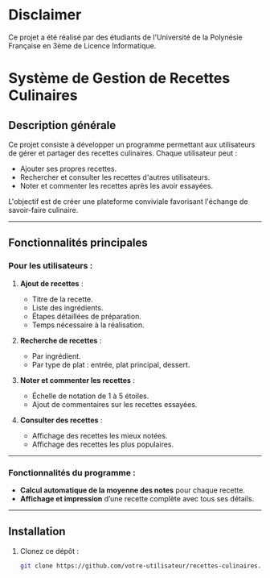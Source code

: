 # Disclaimer

Ce projet a été réalisé par des étudiants de l'Université de la Polynésie Française en 3ème de Licence Informatique. 

# Système de Gestion de Recettes Culinaires

## Description générale  
Ce projet consiste à développer un programme permettant aux utilisateurs de gérer et partager des recettes culinaires. Chaque utilisateur peut :  
- Ajouter ses propres recettes.  
- Rechercher et consulter les recettes d'autres utilisateurs.  
- Noter et commenter les recettes après les avoir essayées.  

L'objectif est de créer une plateforme conviviale favorisant l'échange de savoir-faire culinaire.

---

## Fonctionnalités principales  

### Pour les utilisateurs :  
1. **Ajout de recettes** :  
   - Titre de la recette.  
   - Liste des ingrédients.  
   - Étapes détaillées de préparation.  
   - Temps nécessaire à la réalisation.  

2. **Recherche de recettes** :  
   - Par ingrédient.  
   - Par type de plat : entrée, plat principal, dessert.  

3. **Noter et commenter les recettes** :  
   - Échelle de notation de 1 à 5 étoiles.  
   - Ajout de commentaires sur les recettes essayées.  

4. **Consulter des recettes** :  
   - Affichage des recettes les mieux notées.  
   - Affichage des recettes les plus populaires.  

---

### Fonctionnalités du programme :  
- **Calcul automatique de la moyenne des notes** pour chaque recette.  
- **Affichage et impression** d’une recette complète avec tous ses détails.  

---

## Installation  
1. Clonez ce dépôt :  
   ```bash
   git clone https://github.com/votre-utilisateur/recettes-culinaires.git
